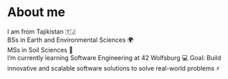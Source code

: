 # About me
<p align="left">
  I am from Tajikistan 🇹🇯<br>
  BSs in Earth and Environmental Sciences 🌍<br>
  MSs in Soil Sciences 🌱<br>
  I’m currently learning Software Engineering at 42 Wolfsburg 💻
  Goal: Build innovative and scalable software solutions to solve real-world problems ⚡
</p>

<!--
- 📫 How to reach me:
**jonona912/jonona912** will be a ✨ place of innovative s ✨ repository because its `README.md` (this file) appears on your GitHub profile.
- 🔭 I’m currently working on ...
- 👯 I’m looking to collaborate on ...
- 🤔 I’m looking for help with ...
- 😄 Pronouns: ...
- 💬 Ask me about ...
-->
